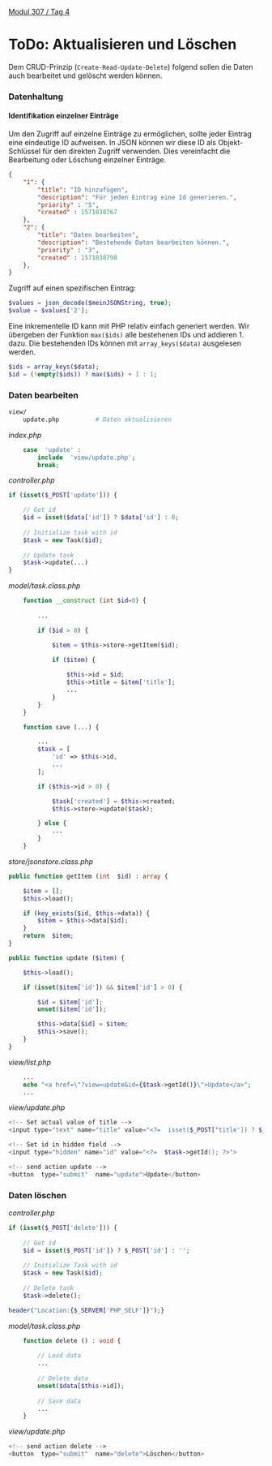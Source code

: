  [Modul 307 / Tag 4](/ilv.307/04-modul-307)

# ToDo: Aktualisieren und Löschen

Dem CRUD-Prinzip (`Create-Read-Update-Delete`) folgend sollen die Daten auch bearbeitet und gelöscht werden können. 

### Datenhaltung

#### Identifikation einzelner Einträge

Um den Zugriff auf einzelne Einträge zu ermöglichen, sollte jeder Eintrag eine eindeutige ID aufweisen. In JSON können wir diese ID als Objekt-Schlüssel für den direkten Zugriff verwenden. Dies vereinfacht die Bearbeitung oder Löschung einzelner Einträge. 

```json
{
	"1": {
		"title": "ID hinzufügen",
		"description": "Für jeden Eintrag eine Id generieren.",
		"priority" : "5",
		"created" : 1571838767
	},
	"2": {
		"title": "Daten bearbeiten",
		"description": "Bestehende Daten bearbeiten können.",
		"priority" : "3",
		"created" : 1571838790
	},
}
```
Zugriff auf einen spezifischen Eintrag:

```php
$values = json_decode($meinJSONString, true);
$value = $values['2'];
```

Eine inkrementelle ID kann mit PHP relativ einfach generiert werden. Wir übergeben der Funktion `max($ids)` alle bestehenen IDs und addieren 1. dazu. Die bestehenden IDs können mit `array_keys($data)` ausgelesen werden.

```php
$ids = array_keys($data);
$id = (!empty($ids)) ? max($ids) + 1 : 1;
```

### Daten bearbeiten

```bash
view/
	update.php          # Daten aktualisieren
```

*index.php*
```php
	case  'update' :
		include  'view/update.php';
		break;
```

*controller.php*

```php
if (isset($_POST['update'])) {

	// Get id
	$id = isset($data['id']) ? $data['id'] : 0;
	
	// Initialize task with id
	$task = new Task($id);
	
	// Update task
	$task->update(...)
}
```

*model/task.class.php*

```php
	function __construct (int $id=0) {
		
		...

		if ($id > 0) {

			$item = $this->store->getItem($id);

			if ($item) {
	
				$this->id = $id;
				$this->title = $item['title'];
				...
			}
		}	
	}

	function save (...) {

		...
		$task = [
			'id' => $this->id,
			...
		];

		if ($this->id > 0) {

			$task['created'] = $this->created;
			$this->store->update($task);

		} else {
			...
		}
	}
```
*store/jsonstore.class.php*
```php
public function getItem (int  $id) : array {

	$item = [];
	$this->load();

	if (key_exists($id, $this->data)) {
		$item = $this->data[$id];
	}
	return  $item;
}

public function update ($item) {

	$this->load();

	if (isset($item['id']) && $item['id'] > 0) {

		$id = $item['id'];
		unset($item['id']);

		$this->data[$id] = $item;
		$this->save();
	}
}
```
*view/list.php*

```php
	...
	echo "<a href=\"?view=update&id={$task->getId()}\">Update</a>";
	...
```

*view/update.php*

```php
<!-- Set actual value of title -->
<input type="text" name="title" value="<?=  isset($_POST['title']) ? $_POST['title'] : $task->getTitle(); ?>" required>

<!-- Set id in hidden field -->
<input type="hidden" name="id" value="<?=  $task->getId(); ?>">

<!-- send action update -->
<button  type="submit"  name="update">Update</button>
```

### Daten löschen

*controller.php*

```php
if (isset($_POST['delete'])) {
	
	// Get id
	$id = isset($_POST['id']) ? $_POST['id'] : '';
	
	// Initialize Task with id
	$task = new Task($id);
	
	// Delete task
	$task->delete();

header("Location:{$_SERVER['PHP_SELF']}");}
```

*model/task.class.php*

```php
	function delete () : void {
		
		// Load data
		...
		
		// Delete data
		unset($data[$this->id]);
		
		// Save data
		...
	}
```

*view/update.php*

```php
<!-- send action delete -->
<button  type="submit"  name="delete">Löschen</button>
```
<!--stackedit_data:
eyJoaXN0b3J5IjpbLTI3ODY1MDA5OCwtNjc4NzY0OTA1XX0=
-->
